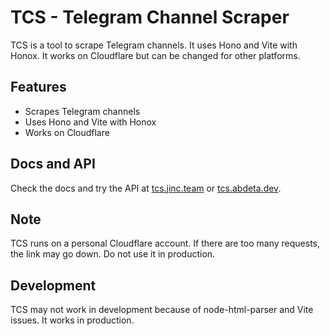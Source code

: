 # TCS - Telegram Channel Scraper

TCS is a tool to scrape Telegram channels. It uses Hono and Vite with Honox. It works on Cloudflare but can be changed for other platforms.

## Features

- Scrapes Telegram channels
- Uses Hono and Vite with Honox
- Works on Cloudflare

## Docs and API

Check the docs and try the API at [tcs.jinc.team](https://tcs.jinc.team) or [tcs.abdeta.dev](https://tcs.jinc.team).

## Note

TCS runs on a personal Cloudflare account. If there are too many requests, the link may go down. Do not use it in production.

## Development

TCS may not work in development because of node-html-parser and Vite issues. It works in production.
